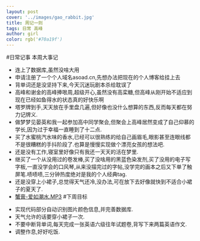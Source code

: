 ```yaml
---
layout: post
cover: '../images/gao_rabbit.jpg'
title: 周记一则
tags: 日常 高峰
author: girl
color: rgb('#70a19f')
---
```


#日常记事
本周大事记
+ 连上了数据库,虽然没啥大用
+ 申请注册了一个个人域名asoad.cn,先想办法把现在的个人博客给挂上去
+ 背单词还是没坚持下来,今天沉迷玩剧本杀给耽误了
+ 高峰和谢金的高峰捧哏周,超级开心,虽然没有高栾糖,但高峰从刚开始不适应到现在已经如鱼得水的状态真的好快乐啊
+ 塔罗牌到手,天天放在手里盘几遍,但好像也没什么想算的东西,反而每天都在努力记牌义.
+ 做梦梦见晏英和我一起参加高中同学聚会,但聚会上高峰居然变成了自己仰慕的学长,因为过于幸福一直睡到了十二点.
+ 买了水蜜桃汽水味的香水,已经可以很熟练的给自己画眉毛,眼影甚至连眼线都不是很糟糕的手抖阶段了.也算是慢慢实现做个漂亮女孩的想法吧.
+ 还是没有工作,寝室里好像只有我还一天天的活在梦里.
+ 继买了一个从没用过的卷发棒,买了没啥用的黑蓝色染发剂,买了没用的电子写字板,一直没学会的口风琴,从来没描完过的字帖,没学完的画本之后又下单了触屏笔.啧啧啧,三分钟热度绝对是我的个人经典tag.
+ 还是没穿上小裙子,总觉得天气还冷,没办法,可在放下去好像就快到不适合小裙子的夏天了.
+ [蟹膏-爱如潮水.MP3](../../../music/xiegao.mp3)
#下周目标
- 实现代码部分自动识别图片颜色信息,并完善数据库.
- 天气允许的话要穿小裙子一次.
- 不要中断背单词,每天完成一张英语六级往年试题卷,背写下来两篇英语作文.
- 调整作息,好好吃饭.
